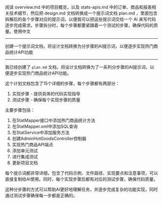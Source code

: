 阅读 overview.md 中的项目概览，以及 stats-apis.md 中的订单、商品和报表相关技术细节，然后把 design.md 文档转换成一个提示词文档 plan.md ，里面包含拆解后的各个步骤对应的提示词，以便我可以把这些提示词交给一个 AI 来写代码逐步完成需求。步骤拆分时，每个步骤都要紧跟着一个测试的步骤，确保代码的质量。使用中文

---

创建一个提示词文档，将设计文档转换为分步骤的AI提示词，以便逐步实现热门商品统计API功能

---



我已经创建了 `plan.md` 文档，将设计文档转换为了一系列分步骤的AI提示词，以便逐步实现热门商品统计API功能。

这个计划文档包含了15个详细的步骤，每个步骤都有两部分：
1. 实现步骤 - 提供具体的代码实现指导
2. 测试步骤 - 确保每个实现步骤的质量

主要步骤包括：

1. 在StatMapper接口中添加热门商品统计方法
2. 在StatMapper.xml中添加SQL查询
3. 在StatService中添加服务方法
4. 创建AdminHotGoodsController控制器
5. 实现热门商品API端点
6. 添加单元测试
7. 进行集成测试
8. 更新项目文档

每个提示词都非常详细，包含了代码示例、文件路径、实现要点和注意事项，可以直接复制给AI使用。同时，每个实现步骤后都有对应的测试步骤，确保代码质量。

这种分步骤的方式可以帮助AI更好地理解任务，并逐步完成复杂的功能实现，同时通过测试步骤确保每一步都是正确的。
